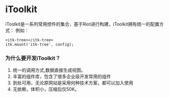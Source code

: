 iToolkit
========

iToolkit是一系列常用控件的集合，基于Riot进行构建，iToolkit拥有统一的配置方式：
例如：

    <itk-tree></itk-tree>
    itk.mount('itk-tree', config);


### 为什么要开发iToolkit？
1. 统一的调用方式,数据直接生成视图。
2. 丰富的组件库，包含了很多企业级开发常用的组件
3. 到处可用，无论原网站是采用何种技术方案，都可以加入使用
4. 无依赖，体积小，压缩后仅50K。
